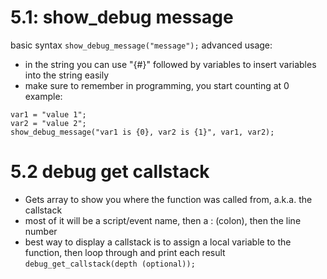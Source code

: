 # 5.1: show_debug message
basic syntax
`show_debug_message("message");`
advanced usage:
* in the string you can use "{#}" followed by variables to insert variables into the string easily
* make sure to remember in programming, you start counting at 0
example:
```GML
var1 = "value 1";
var2 = "value 2";
show_debug_message("var1 is {0}, var2 is {1}", var1, var2);
```
# 5.2 debug get callstack
* Gets array to show you where the function was called from, a.k.a. the callstack
* most of it will be a script/event name, then a : (colon), then the line number
* best way to display a callstack is to assign a local variable to the function, then loop through and print each result
`debug_get_callstack(depth (optional));`
